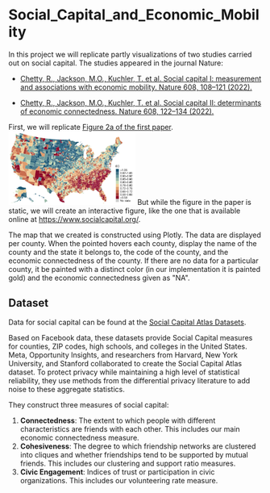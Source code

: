 # Social_Capital_and_Economic_Mobility
In this project we will replicate partly visualizations of two studies carried out on social capital. The studies appeared in the journal Nature:

*  [Chetty, R., Jackson, M.O., Kuchler, T. et al. Social capital I: measurement and associations with economic mobility. Nature 608, 108–121 (2022).](https://doi.org/10.1038/s41586-022-04996-4)

* [Chetty, R., Jackson, M.O., Kuchler, T. et al. Social capital II: determinants of economic connectedness. Nature 608, 122–134 (2022).](https://doi.org/10.1038/s41586-022-04997-3)

First, we will replicate [Figure 2a of the first paper](https://www.nature.com/articles/s41586-022-04996-4/figures/2).
<img src=".\Markdown\Fig2a.png" alt="The geography of social capital in the United States." style="width: 50%"/>
But while the figure in the paper is static, we will create an interactive figure, like the one that is available online at https://www.socialcapital.org/.

The map that we created is constructed using Plotly. The data are displayed per county. When the pointed hovers each county, display the name of the county and the state it belongs to, the code of the county, and the economic connectedness of the county. If there are no data for a particular county, it be painted with a distinct color (in our implementation it is painted gold) and the economic connectedness given as "NA".

## Dataset

Data for social capital can be found at the [Social Capital Atlas Datasets](https://data.humdata.org/dataset/social-capital-atlas).

Based on Facebook data, these datasets provide Social Capital measures for counties, ZIP codes, high schools, and colleges in the United States. Meta, Opportunity Insights, and researchers from Harvard, New York University, and Stanford collaborated to create the Social Capital Atlas dataset. To protect privacy while maintaining a high level of statistical reliability, they use methods from the differential privacy literature to add noise to these aggregate statistics.

They construct three measures of social capital:

1. **Connectedness**: The extent to which people with different characteristics are friends with each other. This includes our main economic connectedness measure.
2. **Cohesiveness**: The degree to which friendship networks are clustered into cliques and whether friendships tend to be supported by mutual friends. This includes our clustering and support ratio measures.
3. **Civic Engagement**: Indices of trust or participation in civic organizations. This includes our volunteering rate measure.
